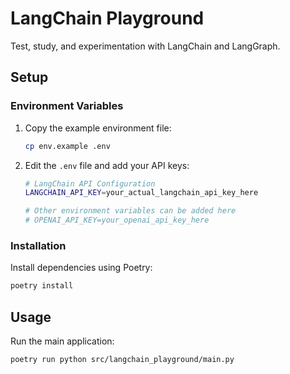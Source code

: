 # LangChain Playground

Test, study, and experimentation with LangChain and LangGraph.

## Setup

### Environment Variables

1. Copy the example environment file:
   ```bash
   cp env.example .env
   ```

2. Edit the `.env` file and add your API keys:
   ```bash
   # LangChain API Configuration
   LANGCHAIN_API_KEY=your_actual_langchain_api_key_here
   
   # Other environment variables can be added here
   # OPENAI_API_KEY=your_openai_api_key_here
   ```

### Installation

Install dependencies using Poetry:
```bash
poetry install
```

## Usage

Run the main application:
```bash
poetry run python src/langchain_playground/main.py
```
